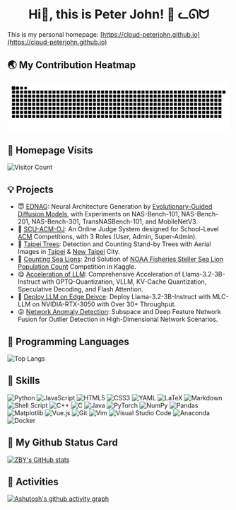 <h1 align="center">Hi👋, this is Peter John! 🥺 ᓚᘏᗢ</h1>

This is my personal homepage: [https://cloud-peterjohn.github.io](https://cloud-peterjohn.github.io)

## 🌏 My Contribution Heatmap
![](https://github.com/cloud-zhoubingye/cloud-zhoubingye/blob/output/github-contribution-grid-snake.svg)

## 👀 Homepage Visits
![Visitor Count](https://profile-counter.glitch.me/cloud-zhoubingye/count.svg)

## 💡 Projects

- 😇 [EDNAG](https://github.com/cloud-peterjohn/EDNAG): Neural Architecture Generation by [Evolutionary-Guided Diffusion Models](https://arxiv.org/abs/2504.17827), with Experiments on NAS-Bench-101, NAS-Bench-201, NAS-Bench-301, TransNASBench-101, and MobileNetV3.
- 🤩 [SCU-ACM-OJ](https://github.com/cloud-peterjohn/SCU-ACM-OJ.git): An Online Judge System designed for School-Level [ACM](https://icpc.global/) Competitions, with 3 Roles (User, Admin, Super-Admin).
- 🥰 [Taipei Trees](https://github.com/cloud-peterjohn/Taipei_Trees.git): Detection and Counting Stand-by Trees with Aerial Images in [Taipei](https://www.gov.taipei/) & [New Taipei](https://www.ntpc.gov.tw/ch/index.jsp) City.
- 🤣 [Counting Sea Lions](https://github.com/cloud-peterjohn/Counting-Sea-Lions.git): 2nd Solution of [NOAA Fisheries Steller Sea Lion Population Count](https://www.kaggle.com/c/noaa-fisheries-steller-sea-lion-population-count) Competition in Kaggle.
- 😋 [Acceleration of LLM](https://github.com/cloud-peterjohn/LLM-Acceleration.git): Comprehensive Acceleration of Llama-3.2-3B-Instruct with GPTQ-Quantization, VLLM, KV-Cache Quantization, Speculative Decoding, and Flash Attention.
- 🥳 [Deploy LLM on Edge Deivce](https://github.com/cloud-peterjohn/Deploy-LLM-on-Edge-Deivce.git): Deploy Llama-3.2-3B-Instruct with MLC-LLM on NVIDIA-RTX-3050 with Over 30+ Throughput.
- 😝 [Network Anomaly Detection](https://github.com/cloud-peterjohn/Network_Anomaly_Detection.git): Subspace and Deep Feature Network Fusion for Outlier Detection in High-Dimensional Network Scenarios.


## 🎈  Programming Languages
![Top Langs](https://github-readme-stats.vercel.app/api/top-langs/?username=cloud-peterjohn&layout=compact&theme=tokyonight)

## 🚀 Skills  
![Python](https://img.shields.io/badge/python-3670A0?style=for-the-badge&logo=python&logoColor=ffdd54)
![JavaScript](https://img.shields.io/badge/javascript-%23323330.svg?style=for-the-badge&logo=javascript&logoColor=%23F7DF1E)
![HTML5](https://img.shields.io/badge/html5-%23E34F26.svg?style=for-the-badge&logo=html5&logoColor=white)
![CSS3](https://img.shields.io/badge/css3-%231572B6.svg?style=for-the-badge&logo=css3&logoColor=white)
![YAML](https://img.shields.io/badge/yaml-%23ffffff.svg?style=for-the-badge&logo=yaml&logoColor=151515)
![LaTeX](https://img.shields.io/badge/latex-%23008080.svg?style=for-the-badge&logo=latex&logoColor=white)
![Markdown](https://img.shields.io/badge/markdown-%23000000.svg?style=for-the-badge&logo=markdown&logoColor=white)
![Shell Script](https://img.shields.io/badge/shell_script-%23121011.svg?style=for-the-badge&logo=gnu-bash&logoColor=white)
![C++](https://img.shields.io/badge/c++-%2300599C.svg?style=for-the-badge&logo=c%2B%2B&logoColor=white)
![C](https://img.shields.io/badge/c-%2300599C.svg?style=for-the-badge&logo=c&logoColor=white)
![Java](https://img.shields.io/badge/java-%23ED8B00.svg?style=for-the-badge&logo=openjdk&logoColor=white)
![PyTorch](https://img.shields.io/badge/PyTorch-%23EE4C2C.svg?style=for-the-badge&logo=PyTorch&logoColor=white)
![NumPy](https://img.shields.io/badge/numpy-%23013243.svg?style=for-the-badge&logo=numpy&logoColor=white)
![Pandas](https://img.shields.io/badge/pandas-%23150458.svg?style=for-the-badge&logo=pandas&logoColor=white)
![Matplotlib](https://img.shields.io/badge/Matplotlib-%23ffffff.svg?style=for-the-badge&logo=Matplotlib&logoColor=black)
![Vue.js](https://img.shields.io/badge/vuejs-%2335495e.svg?style=for-the-badge&logo=vuedotjs&logoColor=%234FC08D)
![Git](https://img.shields.io/badge/git-%23F05033.svg?style=for-the-badge&logo=git&logoColor=white)
![Vim](https://img.shields.io/badge/VIM-%2311AB00.svg?style=for-the-badge&logo=vim&logoColor=white)
![Visual Studio Code](https://img.shields.io/badge/Visual%20Studio%20Code-0078d7.svg?style=for-the-badge&logo=visual-studio-code&logoColor=white)
![Anaconda](https://img.shields.io/badge/Anaconda-%2344A833.svg?style=for-the-badge&logo=anaconda&logoColor=white)
![Docker](https://img.shields.io/badge/docker-%230db7ed.svg?style=for-the-badge&logo=docker&logoColor=white)

## 💪 My Github Status Card
[![ZBY's GitHub stats](https://github-readme-stats.vercel.app/api?username=cloud-peterjohn&show_icons=true&theme=merko)]()

## 🏀 Activities
[![Ashutosh's github activity graph](https://github-readme-activity-graph.vercel.app/graph?username=cloud-peterjohn&bg_color=fffff0&color=708090&line=24292e&point=24292e&area=true&hide_border=true)]()
